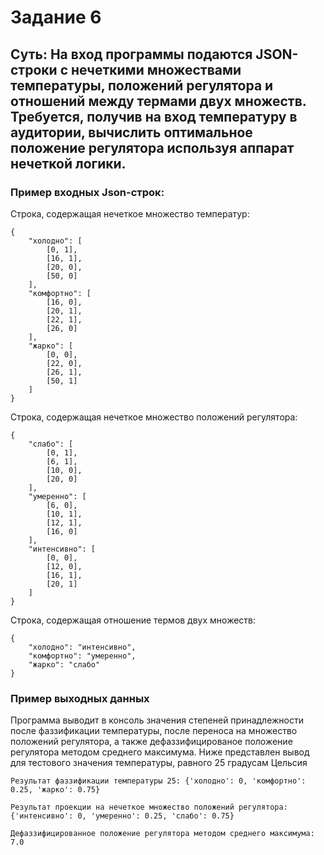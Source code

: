 # Задание 6


## Суть: На вход программы подаются JSON-строки с нечеткими множествами температуры, положений регулятора и отношений между термами двух множеств. Требуется, получив на вход температуру в аудитории, вычислить оптимальное положение регулятора используя аппарат нечеткой логики.



### Пример входных Json-строк:

Строка, содержащая нечеткое множество температур:
```
{
    "холодно": [
        [0, 1],
        [16, 1],
        [20, 0],
        [50, 0]
    ],
    "комфортно": [
        [16, 0],
        [20, 1],
        [22, 1],
        [26, 0]
    ],
    "жарко": [
        [0, 0],
        [22, 0],
        [26, 1],
        [50, 1]
    ]
}
```

Строка, содержащая нечеткое множество положений регулятора:
```
{
    "слабо": [
        [0, 1],
        [6, 1],
        [10, 0],
        [20, 0]
    ],
    "умеренно": [
        [6, 0],
        [10, 1],
        [12, 1],
        [16, 0]
    ],
    "интенсивно": [
        [0, 0],
        [12, 0],
        [16, 1],
        [20, 1]
    ]
}
```

Строка, содержащая отношение термов двух множеств:
```
{
    "холодно": "интенсивно",
    "комфортно": "умеренно",
    "жарко": "слабо"
}
```

### Пример выходных данных

Программа выводит в консоль значения степеней принадлежности после фаззификации температуры, после переноса на множество положений регулятора, а также дефаззифицированое положение регулятора методом среднего максимума. Ниже представлен вывод для тестового значения температуры, равного 25 градусам Цельсия
```
Результат фаззификации температуры 25: {'холодно': 0, 'комфортно': 0.25, 'жарко': 0.75}

Результат проекции на нечеткое множество положений регулятора: {'интенсивно': 0, 'умеренно': 0.25, 'слабо': 0.75}

Дефаззифицированное положение регулятора методом среднего максимума: 7.0
```